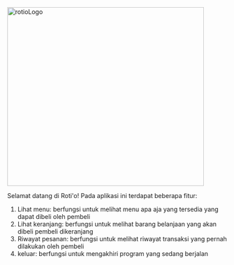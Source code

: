 <img width="450" height="410" alt="rotioLogo" src="https://github.com/user-attachments/assets/13b350f0-9165-4fef-9544-57874a151c55" />

Selamat datang di Roti'o!
Pada aplikasi ini terdapat beberapa fitur:
1. Lihat menu: berfungsi untuk melihat menu apa aja yang tersedia yang dapat dibeli oleh pembeli
2. Lihat keranjang: berfungsi untuk melihat barang belanjaan yang akan dibeli pembeli dikeranjang
3. Riwayat pesanan: berfungsi untuk melihat riwayat transaksi yang pernah dilakukan oleh pembeli
4. keluar: berfungsi untuk mengakhiri program yang sedang berjalan
